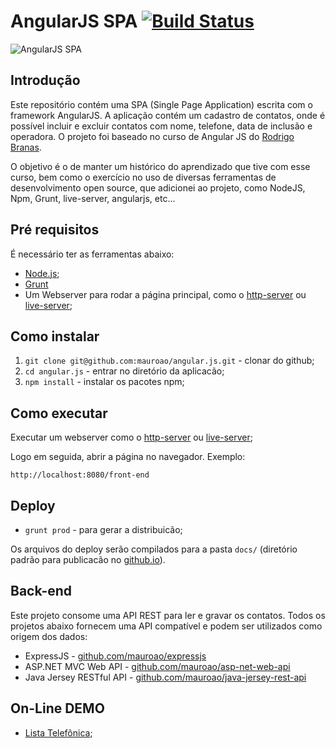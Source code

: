# AngularJS SPA [![Build Status](https://travis-ci.org/mauroao/angular.js.svg?branch=master)](https://travis-ci.org/mauroao/angular.js)

![AngularJS SPA](https://raw.githubusercontent.com/mauroao/angular.js/master/docs/diagrama.draw.io.png)

## Introdução

Este repositório contém uma SPA (Single Page Application) escrita com o framework AngularJS.
A aplicação contém um cadastro de contatos, onde é possível incluir e excluir contatos com nome, telefone, data de inclusão e operadora.
O projeto foi baseado no curso de Angular JS do [Rodrigo Branas](https://www.youtube.com/user/rodrigobranas).

O objetivo é o de manter um histórico do aprendizado que tive com esse curso, bem como o exercício no uso de diversas ferramentas de desenvolvimento open source, que adicionei ao projeto, como NodeJS, Npm, Grunt, live-server, angularjs,  etc...

## Pré requisitos

É necessário ter as ferramentas abaixo:

* [Node.js](https://nodejs.org/en/);
* [Grunt](https://gruntjs.com/)
* Um Webserver para rodar a página principal, como o [http-server](https://www.npmjs.com/package/http-server) ou [live-server](https://www.npmjs.com/package/live-server);

## Como instalar

1. `git clone git@github.com:mauroao/angular.js.git` - clonar do github;
2. `cd angular.js` - entrar no diretório da aplicacão;
3. `npm install` - instalar os pacotes npm;

## Como executar

Executar um webserver como o [http-server](https://www.npmjs.com/package/http-server) ou [live-server](https://www.npmjs.com/package/live-server);

Logo em seguida, abrir a página no navegador. Exemplo:

`http://localhost:8080/front-end`

## Deploy

* `grunt prod` - para gerar a distribuicão;

 Os arquivos do deploy serão compilados para a pasta `docs/` (diretório padrão para publicacão no [github.io](https://github.io)).

## Back-end

Este projeto consome uma API REST para ler e gravar os contatos. Todos os projetos abaixo fornecem uma API compatível e podem ser utilizados como origem dos dados:

* ExpressJS - [github.com/mauroao/expressjs](https://github.com/mauroao/expressjs)
* ASP.NET MVC Web API - [github.com/mauroao/asp-net-web-api](https://github.com/mauroao/asp-net-web-api)
* Java Jersey RESTful API - [github.com/mauroao/java-jersey-rest-api](https://github.com/mauroao/java-jersey-rest-api)

## On-Line DEMO

* [Lista Telefônica](https://mauroao.github.io/angular.js/);
